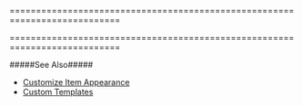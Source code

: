 ===========================================================================
<!--handmade--><!--/handmade-->
<!--merge--><!--/merge-->
===========================================================================

<!--fullDescription-->
#####See Also#####
- [Customize Item Appearance](/Documentation/Guide/Widgets/Lookup/Customize_the_Appearance/Customize_Item_Appearance/)
- [Custom Templates](/Documentation/Guide/Widgets/Common/Templates/#Custom_Templates)
<!--/fullDescription-->
